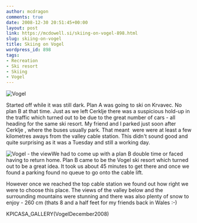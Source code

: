 ```yaml
---
author: mcdragon
comments: true
date: 2008-12-30 20:51:45+00:00
layout: post
link: https://mcdowell.si/skiing-on-vogel-898.html
slug: skiing-on-vogel
title: Skiing on Vogel
wordpress_id: 898
tags:
- Recreation
- Ski resort
- Skiing
- Vogel
---
```


![Vogel](https://mcdowell.si/wp-content/uploads/2008/12/pc230028_smaller1-1.jpg)

Started off while it was still dark. Plan A was going to ski on Krvavec. No plan B at that time. Just as we left Cerklje there was a suspicious hold-up in the traffic which turned out to be due to the great number of cars - all heading for the same ski resort. My friend and I parked just soon after Cerklje , where the buses usually park. That meant  were were at least a few kilometres aways from the valley cable station. This didn't sound good and quite surprising as it was a Tuesday and still a working day.

![Vogel - the view](https://mcdowell.si/wp-content/uploads/2008/12/pc230016_smaller1-1-150x150.jpg)We had to come up with a plan B double time or faced having to return home. Plan B came to be the Vogel ski resort which turned out to be a great idea. It took us about 45 minutes to get there and once we found a parking found no queue to go onto the cable lift.

However once we reached the top cable station we found out how right we were to choose this place. The views of the valley below and the surrounding mountains were stunning and there was also plenty of snow to enjoy - 260 cm (thats 8 and a half feet for my friends back in Wales :-)

KPICASA_GALLERY(VogelDecember2008)
